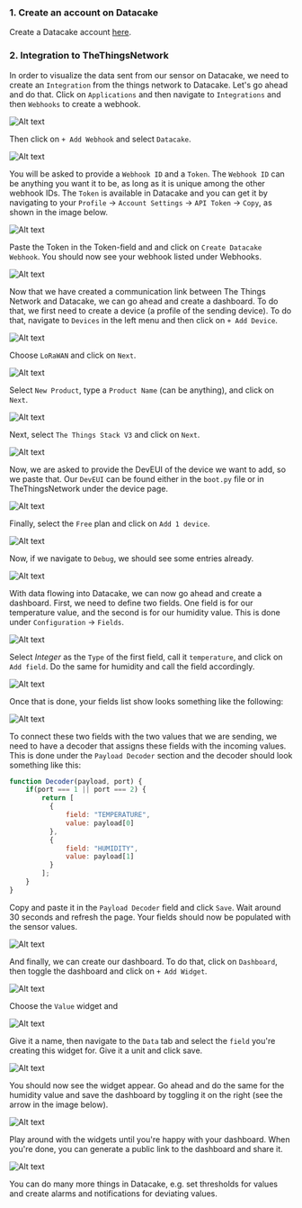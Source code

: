 ### 1. Create an account on Datacake 

Create a Datacake account [here](https://app.datacake.de/login). 

### 2. Integration to TheThingsNetwork 
In order to visualize the data sent from our sensor on Datacake, we need to create an `Integration` from the things network to Datacake. Let's go ahead and do that. Click on `Applications` and then navigate to `Integrations` and then `Webhooks` to create a webhook. 

![Alt text](/images/i21.png)

Then click on `+ Add Webhook` and select `Datacake`. 

![Alt text](/images/i22.png)

You will be asked to provide a `Webhook ID` and a `Token`. The `Webhook ID` can be anything you want it to be, as long as it is unique among the other webhook IDs. The `Token` is available in Datacake and you can get it by navigating to your `Profile` -> `Account Settings` -> `API Token` -> `Copy`, as shown in the image below.  

![Alt text](/images/i23.png)

Paste the Token in the Token-field and and click on `Create Datacake Webhook`. You should now see your webhook listed under Webhooks. 

![Alt text](/images/i24.png)

Now that we have created a communication link between The Things Network and Datacake, we can go ahead and create a dashboard. To do that, we first need to create a device (a profile of the sending device). To do that, navigate to `Devices` in the left menu and then click on `+ Add Device`. 

![Alt text](/images/i25.png)

Choose `LoRaWAN` and click on `Next`. 

![Alt text](/images/i26.png)

Select `New Product`, type a `Product Name` (can be anything), and click on `Next`. 

![Alt text](/images/i27.png)

Next, select `The Things Stack V3` and click on `Next`. 

![Alt text](/images/i28.png)

Now, we are asked to provide the DevEUI of the device we want to add, so we paste that. Our `DevEUI` can be found either in the `boot.py` file or in TheThingsNetwork under the device page.

![Alt text](/images/i29.png)

Finally, select the `Free` plan and click on `Add 1 device`. 

![Alt text](/images/i30.png)

Now, if we navigate to `Debug`, we should see some entries already. 

![Alt text](/images/i31.png)

With data flowing into Datacake, we can now go ahead and create a dashboard. First, we need to define two fields. One field is for our temperature value, and the second is for our humidity value. This is done under `Configuration` -> `Fields`.

![Alt text](/images/i32.png)

Select *Integer* as the `Type` of the first field, call it `temperature`, and click on `Add field`. Do the same for humidity and call the field accordingly. 

![Alt text](/images/i33.png)

Once that is done, your fields list show looks something like the following: 

![Alt text](/images/i34.png)

To connect these two fields with the two values that we are sending, we need to have a decoder that assigns these fields with the incoming values. This is done under the `Payload Decoder` section and the decoder should look something like this: 

```js
function Decoder(payload, port) {
    if(port === 1 || port === 2) {
        return [
          {
              field: "TEMPERATURE",
              value: payload[0]
          },
          {
              field: "HUMIDITY",
              value: payload[1]
          }
        ];
    }
}
```

Copy and paste it in the `Payload Decoder` field and click `Save`. Wait around 30 seconds and refresh the page. Your fields should now be populated with the sensor values. 

![Alt text](/images/i35.png)

And finally, we can create our dashboard. To do that, click on `Dashboard`, then toggle the dashboard and click on `+ Add Widget`. 

![Alt text](/images/i36.png)

Choose the `Value` widget and 

![Alt text](/images/i37.png)

Give it a name, then navigate to the `Data` tab and select the `field` you're creating this widget for. Give it a unit and click save. 

![Alt text](/images/i38.png)

You should now see the widget appear. Go ahead and do the same for the humidity value and save the dashboard by toggling it on the right (see the arrow in the image below). 

![Alt text](/images/i39.png)

Play around with the widgets until you're happy with your dashboard. When you're done, you can generate a public link to the dashboard and share it. 

![Alt text](/images/i40.png)

You can do many more things in Datacake, e.g. set thresholds for values and create alarms and notifications for deviating values. 